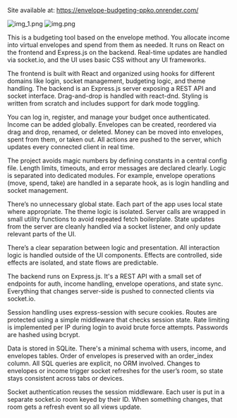 Site available at: https://envelope-budgeting-ppko.onrender.com/

![img_1.png](https://i.imgur.com/w98JbvA.png)
![img.png](https://i.imgur.com/gyDtHzc.png)

This is a budgeting tool based on the envelope method. You allocate income into virtual envelopes and spend from them as needed. It runs on React on the frontend and Express.js on the backend. Real-time updates are handled via socket.io, and the UI uses basic CSS without any UI frameworks.

The frontend is built with React and organized using hooks for different domains like login, socket management, budgeting logic, and theme handling. The backend is an Express.js server exposing a REST API and socket interface. Drag-and-drop is handled with react-dnd. Styling is written from scratch and includes support for dark mode toggling.

You can log in, register, and manage your budget once authenticated. Income can be added globally. Envelopes can be created, reordered via drag and drop, renamed, or deleted. Money can be moved into envelopes, spent from them, or taken out. All actions are pushed to the server, which updates every connected client in real time.

The project avoids magic numbers by defining constants in a central config file. Length limits, timeouts, and error messages are declared clearly. Logic is separated into dedicated modules. For example, envelope operations (move, spend, take) are handled in a separate hook, as is login handling and socket management.

There’s no unnecessary global state. Each part of the app uses local state where appropriate. The theme logic is isolated. Server calls are wrapped in small utility functions to avoid repeated fetch boilerplate. State updates from the server are cleanly handled via a socket listener, and only update relevant parts of the UI.

There’s a clear separation between logic and presentation. All interaction logic is handled outside of the UI components. Effects are controlled, side effects are isolated, and state flows are predictable.

The backend runs on Express.js. It's a REST API with a small set of endpoints for auth, income handling, envelope operations, and state sync. Everything that changes server-side is pushed to connected clients via socket.io.

Session handling uses express-session with secure cookies. Routes are protected using a simple middleware that checks session state. Rate limiting is implemented per IP during login to avoid brute force attempts. Passwords are hashed using bcrypt.

Data is stored in SQLite. There's a minimal schema with users, income, and envelopes tables. Order of envelopes is preserved with an order_index column. All SQL queries are explicit, no ORM involved. Changes to envelopes or income trigger socket refreshes for the user’s room, so state stays consistent across tabs or devices.

Socket authentication reuses the session middleware. Each user is put in a separate socket.io room keyed by their ID. When something changes, that room gets a refresh event so all views update.